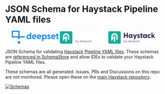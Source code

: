 # JSON Schema for Haystack Pipeline YAML files

<p align="center" float="left">
  <img alt="" src="https://raw.githubusercontent.com/deepset-ai/.github/main/deepset-logo-colored.png" width="30%"/>
  <img alt="" src="https://raw.githubusercontent.com/deepset-ai/.github/main/haystack-logo-colored-on-dark.png#gh-dark-mode-only" width="30%"/>
  <img alt="" src="https://raw.githubusercontent.com/deepset-ai/.github/main/haystack-logo-colored.png#gh-light-mode-only" width="30%"/>
</p>

JSON Schema for validating [Haystack](https://haystack.deepset.ai/) [Pipeline YAML files](https://docs.haystack.deepset.ai/docs/pipelines#yaml-file-definitions). These schemas are [referenced in SchemaStore](https://www.schemastore.org/json/) and allow IDEs to validate your Haystack Pipeline YAML files.

These schemas are all generated. Issues, PRs and Discussions on this repo are not monitored. Please open these on the [main Haystack repository](https://github.com/deepset-ai/haystack).

<a href="https://github.com/deepset-ai/haystack-json-schema/actions/workflows/schemas.yml">
    <img alt="Schemas" src="https://github.com/deepset-ai/haystack-json-schema/actions/workflows/schemas.yml/badge.svg">
</a>
